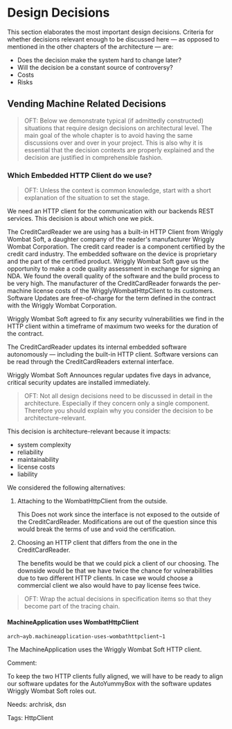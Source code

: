 # Design Decisions

This section elaborates the most important design decisions. Criteria for whether decisions relevant enough to be discussed here &mdash; as opposed to mentioned in the other chapters of the architecture &mdash; are:

* Does the decision make the system hard to change later?
* Will the decision be a constant source of controversy?
* Costs
* Risks

## Vending Machine Related Decisions

> OFT: Below we demonstrate typical (if admittedly constructed) situations that require design decisions on architectural level. The main goal of the whole chapter is to avoid having the same discussions over and over in your project. This is also why it is essential that the decision contexts are properly explained and the decision are justified in comprehensible fashion. 

### Which Embedded HTTP Client do we use?

> OFT: Unless the context is common knowledge, start with a short explanation of the situation to set the stage.

We need an HTTP client for the communication with our backends REST services. This decision is about which one we pick.

The CreditCardReader we are using has a built-in HTTP Client from Wriggly Wombat Soft, a daughter company of the reader's manufacturer Wriggly Wombat Corporation.
The credit card reader is a component certified by the credit card industry. The embedded software on the device is proprietary and the part of the certified product.
Wriggly Wombat Soft gave us the opportunity to make a code quality assessment in exchange for signing an NDA. We found the overall quality of the software and the build process to be very high. 
The manufacturer of the CreditCardReader forwards the per-machine license costs of the WrigglyWombatHttpClient to its customers. Software Updates are free-of-charge for the term defined in the contract with the Wriggly Wombat Corporation.

Wriggly Wombat Soft agreed to fix any security vulnerabilities we find in the HTTP client within a timeframe of maximum two weeks for the duration of the contract.

The CreditCardReader updates its internal embedded software autonomously &mdash; including the built-in HTTP client. Software versions can be read through the CreditCardReaders external interface.

Wriggly Wombat Soft Announces regular updates five days in advance, critical security updates are installed immediately.

> OFT: Not all design decisions need to be discussed in detail in the architecture. Especially if they concern only a single component. Therefore you should explain why you consider the decision to be architecture-relevant. 

This decision is architecture-relevant because it impacts:

* system complexity
* reliability
* maintainability
* license costs
* liability

We considered the following alternatives:

1. Attaching to the WombatHttpClient from the outside.

   This Does not work since the interface is not exposed to the outside of the CreditCardReader. Modifications are out of the question since this would break the terms of use and void the certification.

1. Choosing an HTTP client that differs from the one in the CreditCardReader.

   The benefits would be that we could pick a client of our choosing. The downside would be that we have twice the chance for vulnerabilities due to two different HTTP clients. In case we would choose a commercial client we also would have to pay license fees twice.

> OFT: Wrap the actual decisions in specification items so that they become part of the tracing chain.

#### MachineApplication uses WombatHttpClient
`arch~ayb.machineapplication-uses-wombathttpclient~1`

The MachineApplication uses the Wriggly Wombat Soft HTTP client.

Comment:

To keep the two HTTP clients fully aligned, we will have to be ready to align our software updates for the AutoYummyBox with the software updates Wriggly Wombat Soft roles out. 

Needs: archrisk, dsn

Tags: HttpClient
